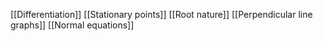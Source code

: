[[Differentiation]]
[[Stationary points]]
[[Root nature]]
[[Perpendicular line graphs]]
[[Normal equations]]
